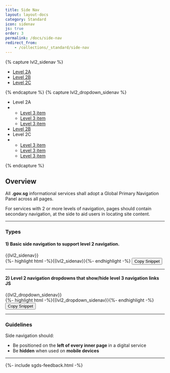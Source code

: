 ```yaml
---
title: Side Nav
layout: layout-docs
category: Standard
icon: sidenav
js: true
order: 3
permalink: /docs/side-nav
redirect_from:
    - /collections/_standard/side-nav
---
```

{% capture lvl2_sidenav %}
<aside class="sgds-menu">
    <ul class="sgds-menu-list">
        <li><a class="is-active" href="#!">Level 2A</a></li>
        <li><a href="#!">Level 2B</a></li>
        <li><a href="#!">Level 2C</a></li>
    </ul>
</aside>
{% endcapture %}
{% capture lvl2_dropdown_sidenav %}
<aside class="sgds-menu">
    <ul class="sgds-menu-list">
        <li class="second-level-nav">
            <a class="second-level-nav-header is-active">
                Level 2A
                <i class="sgds-icon sgds-icon-chevron-up" aria-hidden="true"></i>
            </a>
        </li>
        <li class="second-level-nav-div">
            <ul>
                <li><a class="second-level-nav-item" href="#!">Level 3 item</a></li>
                <li><a class="second-level-nav-item" href="#!">Level 3 item</a></li>
                <li><a class="second-level-nav-item" href="#!">Level 3 item</a></li>
            </ul>
        </li>
        <li><a href="#!">Level 2B</a></li>
        <li class="second-level-nav">
            <a class="second-level-nav-header">
                Level 2C
                <i class="sgds-icon sgds-icon-chevron-up" aria-hidden="true"></i>
            </a>
        </li>
        <li class="second-level-nav-div">
            <ul>
                <li><a class="second-level-nav-item" href="#!">Level 3 item</a></li>
                <li><a class="second-level-nav-item" href="#!">Level 3 item</a></li>
                <li><a class="second-level-nav-item" href="#!">Level 3 item</a></li>
            </ul>
        </li>
    </ul>
</aside>
{% endcapture %}


<!--TODO remove lvl 3-->
<!--TODO showcase lvl 1 & 2-->
<!--TODO add guidelines for lvl 2 -->

<h2>Overview</h2>

<p>
  All <b>.gov.sg</b> informational services shall adopt a
  Global Primary Navigation Panel across all pages.
</p>
<p>
  For services with 2 or more levels of navigation, pages should contain
  secondary navigation, at the side to aid users in locating site content.
</p>
<hr />
<h3>Types</h3>
<!-- Side Nav 1 -->

<h4>1) Basic side navigation to support level 2 navigation.</h4>
<div class="sgds-example-others">
    <div class="row">
        <div class="col is-3">{{lvl2_sidenav}}</div>
    </div>
</div>
{%- highlight html -%}{{lvl2_sidenav}}{%- endhighlight -%}
<button class="sgds-button clipboard-btn is-primary is-outlined" data-clipboard-target='.highlight0'>Copy Snippet</button>

<hr />

<!-- Side Nav 2 -->

<!-- <p>Advanced side nav to support level 3 navigation, please ensure you have included <code>jquery.sticky-sidebar.js</code> for it to work.</p> -->
<h4>2) Level 2 navigation dropdowns that show/hide level 3 navigation links
    <span class="sgds-tag is-rounded margin--left--sm">JS</span>
</h4>
<div class="sgds-example-others">
    <div class="row">
        <div class="col is-3">
            {{lvl2_dropdown_sidenav}}
        </div>
    </div>
</div>
{%- highlight html -%}{{lvl2_dropdown_sidenav}}{%- endhighlight -%}
<button class="sgds-button clipboard-btn is-primary is-outlined" data-clipboard-target='.highlight1'>
    Copy Snippet
</button>


<hr />

<h3>Guidelines</h3>
<p>Side navigation should:</p>
<ul>
    <li>Be positioned on the <b>left of every inner page</b> in a digital service</li>
    <li>Be <b>hidden</b> when used on <b>mobile devices</b></li>
</ul>

<hr />

{%- include sgds-feedback.html -%}
